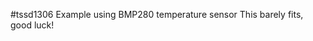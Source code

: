<!---
 Copyright (c) 2018 Tara Keeling
 
 This software is released under the MIT License.
 https://opensource.org/licenses/MIT
-->

#tssd1306 Example using BMP280 temperature sensor
This barely fits, good luck!
